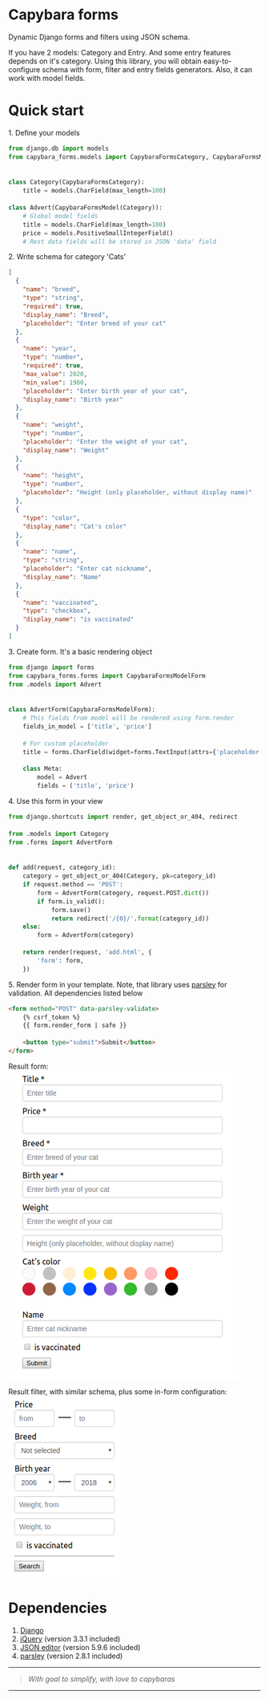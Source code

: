 # Capybara forms
Dynamic Django forms and filters using JSON schema.

If you have 2 models: Category and Entry.
And some entry features depends on it's category.
Using this library, you will obtain easy-to-configure
schema with form, filter and entry fields generators.
Also, it can work with model fields.

# Quick start
<span>1.</span> Define your models
```python
from django.db import models
from capybara_forms.models import CapybaraFormsCategory, CapybaraFormsModel


class Category(CapybaraFormsCategory):
    title = models.CharField(max_length=100)
    
class Advert(CapybaraFormsModel(Category)):
    # Global model fields
    title = models.CharField(max_length=100)
    price = models.PositiveSmallIntegerField()
    # Rest data fields will be stored in JSON 'data' field
```

<span>2.</span> Write schema for category 'Cats'
```json
[
  {
    "name": "breed",
    "type": "string",
    "required": true,
    "display_name": "Breed",
    "placeholder": "Enter breed of your cat"
  },
  {
    "name": "year",
    "type": "number",
    "required": true,
    "max_value": 2020,
    "min_value": 1980,
    "placeholder": "Enter birth year of your cat",
    "display_name": "Birth year"
  },
  {
    "name": "weight",
    "type": "number",
    "placeholder": "Enter the weight of your cat",
    "display_name": "Weight"
  },
  {
    "name": "height",
    "type": "number",
    "placeholder": "Height (only placeholder, without display name)"
  },
  {
    "type": "color",
    "display_name": "Cat's color"
  },
  {
    "name": "name",
    "type": "string",
    "placeholder": "Enter cat nickname",
    "display_name": "Name"
  },
  {
    "name": "vaccinated",
    "type": "checkbox",
    "display_name": "is vaccinated"
  }
]
```

<span>3.</span> Create form. It's a basic rendering object
```python
from django import forms
from capybara_forms.forms import CapybaraFormsModelForm
from .models import Advert


class AdvertForm(CapybaraFormsModelForm):
    # This fields from model will be rendered using form.render
    fields_in_model = ['title', 'price']

    # For custom placeholder
    title = forms.CharField(widget=forms.TextInput(attrs={'placeholder': 'Enter title'}))

    class Meta:
        model = Advert
        fields = ('title', 'price')
```

<span>4.</span> Use this form in your view
```python
from django.shortcuts import render, get_object_or_404, redirect

from .models import Category
from .forms import AdvertForm


def add(request, category_id):
    category = get_object_or_404(Category, pk=category_id)
    if request.method == 'POST':
        form = AdvertForm(category, request.POST.dict())
        if form.is_valid():
            form.save()
            return redirect('/{0}/'.format(category_id))
    else:
        form = AdvertForm(category)

    return render(request, 'add.html', {
        'form': form,
    })
```

<span>5.</span> Render form in your template.
Note, that library uses [parsley](http://parsleyjs.org/)
for validation. All dependencies listed below
```html
<form method="POST" data-parsley-validate>
    {% csrf_token %}
    {{ form.render_form | safe }}

    <button type="submit">Submit</button>
</form>
```

Result form: <br/>
![Form image](images/form_image.png)

Result filter, with similar schema, plus some in-form configuration: <br/>
![Filter image](images/filter_image.png)


# Dependencies
1. [Django](https://www.djangoproject.com/)
2. [jQuery](https://jquery.com/) (version 3.3.1 included)
3. [JSON editor](http://jsoneditoronline.org/) 
(version 5.9.6 included)
4. [parsley](http://parsleyjs.org/) (version 2.8.1 included)


---
> _With goal to simplify, with love to capybaras_
---
